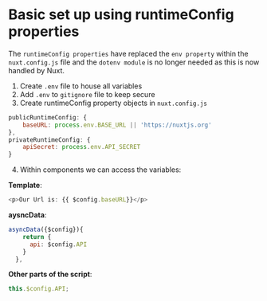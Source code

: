 # Basic set up using runtimeConfig properties

The `runtimeConfig properties` have replaced the `env property` within the `nuxt.config.js` file and the `dotenv module` is no longer needed as this is now handled by Nuxt.

1. Create `.env` file to house all variables
2. Add `.env` to `gitignore` file to keep secure
3. Create runtimeConfig property objects in `nuxt.config.js`

```js
publicRuntimeConfig: {
    baseURL: process.env.BASE_URL || 'https://nuxtjs.org'
},
privateRuntimeConfig: {
    apiSecret: process.env.API_SECRET
}
```

4. Within components we can access the variables:

**Template**:

```js
<p>Our Url is: {{ $config.baseURL}}</p>
```

**aysncData**:

```js
asyncData({$config}){
    return {
      api: $config.API
    }
  },
```

**Other parts of the script**:

```js
this.$config.API;
```
